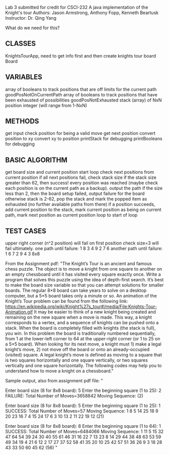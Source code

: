 Lab 3 submitted for credit for CSCI-232
A java implementation of the Knight's tour
Authors: Jason Armstrong, Anthony Fopp, Kenneth Beartusk
Instructor: Dr. Qing Yang

What do we need for this?

CLASSES
---------------------------
KnightsTourApp, need to get info first and then create knights tour board
Board

VARIABLES
---------------------------
array of booleans to track positions that are off limits for the current path goodPosNotOnCurrentPath
array of booleans to track positions that have been exhausted of possibilities goodPosNotExhausted
stack (array) of NxN 
position integer (will range from 1-NxN)

METHODS
---------------------------
get input
check position for being a valid move
get next position
convert position to xy
convert xy to position 
printStack for debugging
printBooleans for debugging

BASIC ALGORITHM
---------------------------
get board size and current position
start loop
 		check next positions from current position
		if all next positions fail, check stack size
 		if the stack size greater than 62, then success! every position was reached (maybe check each position is on the current path as a backup). output the path
		if the size less than 2, then the board setup failed, output failure for the board
		otherwise stack is 2-62, pop the stack and mark the popped item as exhausted (no further available paths from there)
 		if a position succeeds, add current position to the stack, mark current position as being on current path, mark next position as current position
loop to start of loop

TEST CASES
---------------------------
upper right corner (n^2 position) will fail on first position check
size=3 will fail ultimately. 
one path until failure: 1 8 3 4 9 2 7 6
another path until failure: 1 6 7 2 9 4 3 8x8

From the Assignment pdf:
"The Knight’s Tour is an ancient and famous chess puzzle. The object is to move a knight from one
square to another on an empty chessboard until it has visited every square exactly once. Write a
program that solves this puzzle using the idea of depth-first search. It’s best to make the board size
variable so that you can attempt solutions for smaller boards. The regular 8×8 board can take years to
solve on a desktop computer, but a 5×5 board takes only a minute or so. An animation of the Knight’s
Tour problem can be found from the following link:
https://en.wikipedia.org/wiki/Knight%27s_tour#/media/File:Knights-Tour-Animation.gif
It may be easier to think of a new knight being created and remaining on the new square when a move
is made. This way, a knight corresponds to a vertex, and a sequence of knights can be pushed onto a
stack. When the board is completely filled with knights (the stack is full), you win. In this problem the
board is traditionally numbered sequentially, from 1 at the lower-left corner to 64 at the upper-right
corner (or 1 to 25 on a 5×5 board). When looking for its next move, a knight must 1) make a legal
knight’s move, 2) not move off the board or onto an already-occupied (visited) square. A legal knight’s
move is defined as moving to a square that is two squares horizontally and one square vertically, or two
squares vertically and one square horizontally. The following codes may help you to understand how to
move a knight on a chessboard."


Sample output, also from assignment pdf file: "

Enter board size (8 for 8x8 board): 5
Enter the beginning square (1 to 25): 2
FAILURE:
Total Number of Moves=3658842
Moving Sequence: (2)

Enter board size (8 for 8x8 board): 5
Enter the beginning square (1 to 25): 1
SUCCESS:
Total Number of Moves=57
Moving Sequence: 1 8 5 14 25 18 9 20 23 16 7 4 15 24 17 6 3 10 13 2 11
22 19 12 (21)

Enter board size (8 for 8x8 board): 8
Enter the beginning square (1 to 64): 1
SUCCESS:
Total Number of Moves=6484066
Moving Sequence: 1 11 5 15 32 47 64 54 39 24 30 40 55 61 46 31 16 22 7
13 23 8 14 29 44 38 48 63 53 59 49 34 19 4 21 6 12 2 17 27 37 52 58 41
35 20 10 25 42 57 51 36 26 9 3 18 28 43 33 50 60 45 62 (56)
"